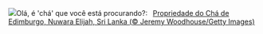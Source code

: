 ![](https://www.bing.com/th?id=OHR.TeaEstate_PT-BR7362336385_UHD.jpg&w=1000)Olá, é 'chá' que você está procurando?:&nbsp;&ensp;[Propriedade do Chá de Edimburgo, Nuwara Elijah, Sri Lanka  (© Jeremy Woodhouse/Getty Images)](https://www.bing.com/th?id=OHR.TeaEstate_PT-BR7362336385_UHD.jpg)
<br><br/>

